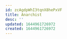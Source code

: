 ```yaml
---
id: zcAgdpWhI3tqnX8hePxVF
title: Anarchist
desc: ''
updated: 1644961726972
created: 1644961726972
---
```


